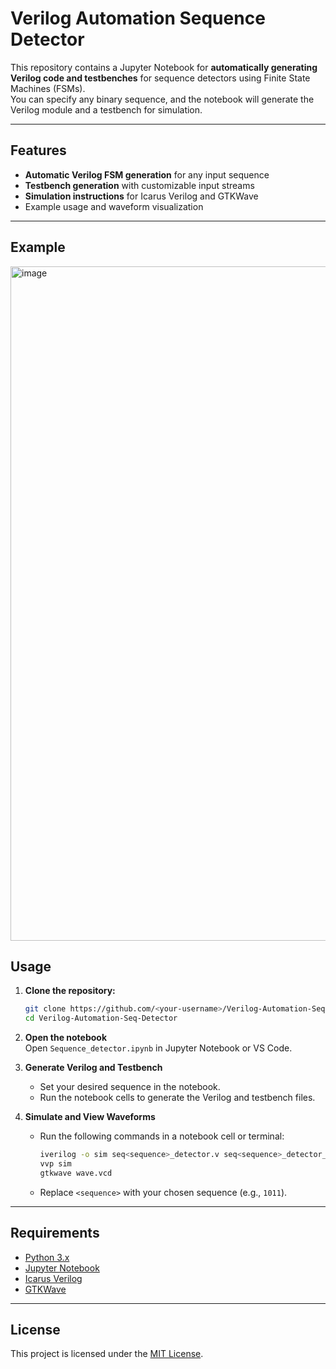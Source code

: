 # Verilog Automation Sequence Detector

This repository contains a Jupyter Notebook for **automatically generating Verilog code and testbenches** for sequence detectors using Finite State Machines (FSMs).  
You can specify any binary sequence, and the notebook will generate the Verilog module and a testbench for simulation.

---

## Features

- **Automatic Verilog FSM generation** for any input sequence
- **Testbench generation** with customizable input streams
- **Simulation instructions** for Icarus Verilog and GTKWave
- Example usage and waveform visualization

---
## Example
<img width="1918" height="1079" alt="image" src="https://github.com/user-attachments/assets/78f72d24-9ab0-4ec5-8d9c-b169aa1f3495" />


## Usage

1. **Clone the repository:**
   ```sh
   git clone https://github.com/<your-username>/Verilog-Automation-Seq-Detector.git
   cd Verilog-Automation-Seq-Detector
   ```

2. **Open the notebook**  
   Open `Sequence_detector.ipynb` in Jupyter Notebook or VS Code.

3. **Generate Verilog and Testbench**  
   - Set your desired sequence in the notebook.
   - Run the notebook cells to generate the Verilog and testbench files.

4. **Simulate and View Waveforms**
   - Run the following commands in a notebook cell or terminal:
     ```sh
     iverilog -o sim seq<sequence>_detector.v seq<sequence>_detector_tb.v
     vvp sim
     gtkwave wave.vcd
     ```
   - Replace `<sequence>` with your chosen sequence (e.g., `1011`).

---

## Requirements

- [Python 3.x](https://www.python.org/)
- [Jupyter Notebook](https://jupyter.org/)
- [Icarus Verilog](https://bleyer.org/icarus/)
- [GTKWave](http://gtkwave.sourceforge.net/)

---

## License

This project is licensed under the [MIT License](LICENSE).
